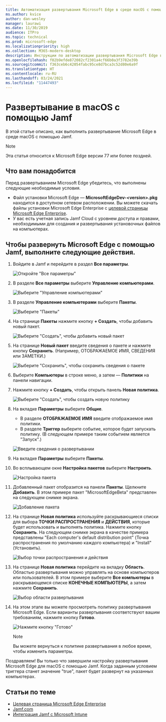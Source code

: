 ```yaml
---
title: Автоматизация развертывания Microsoft Edge в среде macOS с помощью Jamf
ms.author: kvice
author: dan-wesley
manager: laurawi
ms.date: 11/30/2019
audience: ITPro
ms.topic: technical
ms.prod: microsoft-edge
ms.localizationpriority: high
ms.collection: M365-modern-desktop
description: Инструкции по автоматизации развертывания Microsoft Edge в среде macOS с помощью Jamf.
ms.openlocfilehash: f02b9efde872082cf2301a4cf66b0a3f3782e39b
ms.sourcegitcommit: f363ceb6c42054fabc95ce8d7bca3c52d80e6a9f
ms.translationtype: HT
ms.contentlocale: ru-RU
ms.lasthandoff: 03/24/2021
ms.locfileid: "11447493"
---
```

# <a name="deploy-to-macos-with-jamf"></a>Развертывание в macOS с помощью Jamf

В этой статье описано, как выполнить развертывание Microsoft Edge в среде macOS с помощью Jamf.

> [!NOTE]
> Эта статья относится к Microsoft Edge версии 77 или более поздней.

## <a name="prerequisites"></a>Что вам понадобится

Перед развертыванием Microsoft Edge убедитесь, что выполнены следующие необходимые условия.

- Файл установки Microsoft Edge — **MicrosoftEdgeDev-\<version\>.pkg** находится в доступном сетевом расположении. Вы можете скачать файлы установки Microsoft Edge Enterprise с [целевой страницы Microsoft Edge Enterprise](https://aka.ms/EdgeEnterprise).
- У вас есть учетная запись Jamf Cloud с уровнем доступа и правами, необходимыми для создания и развертывания установочных файлов на компьютерах.

## <a name="to-deploy-microsoft-edge-using-jamf"></a>Чтобы развернуть Microsoft Edge с помощью Jamf, выполните следующие действия.

1. Войдите в Jamf и перейдите в раздел **Все параметры**.

    ![Откройте "Все параметры"](./media/mac-deploy/jamf-dash-main-open-settings.png)

2. В разделе **Все параметры** выберите **Управление компьютерами**.

    ![Выберите "Управление компьютерами"](./media/mac-deploy/jamf-all-settings-computer-mgmt.png)

3. В разделе **Управление компьютерами** выберите **Пакеты**.

    ![Выберите "Пакеты"](./media/mac-deploy/jamf-all-settings-computer-mgmt-pkgs.png)

4. На странице **Пакеты** нажмите кнопку **+ Создать**, чтобы добавить новый пакет.

    ![Выберите "Создать", чтобы добавить новый пакет](./media/mac-deploy/jamf-all-settings-computer-mgmt-new-pkg.png)

5. На странице **Новый пакет** введите сведения о пакете и нажмите кнопку **Сохранить**. (Например, ОТОБРАЖАЕМОЕ ИМЯ, СВЕДЕНИЯ или ЗАМЕТКИ.)

    ![Выберите "Сохранить", чтобы сохранить сведения о пакете](./media/mac-deploy/jamf-all-settings-computer-mgmt-save-pkg-info.png)

6. Выберите **Компьютеры** в строке меню, а затем — **Политики** на панели навигации.

7. Нажмите кнопку **+ Создать**, чтобы открыть панель **Новая политика**.

    ![Выберите "Создать", чтобы создать новую политику](./media/mac-deploy/jamf-all-settings-computer-new-policy.png)

8. На вкладке **Параметры** выберите **Общие**.

    - В разделе **ОТОБРАЖАЕМОЕ ИМЯ** введите отображаемое имя политики.
    - В разделе **Триггер** выберите событие, которое будет запускать политику. (В следующем примере таким событием является "Запуск".)

    ![Введите сведения о развертывании](./media/mac-deploy/jamf-all-settings-computer-cfg-policy.png)

9. На вкладке **Параметры** выберите **Пакеты**.

10. Во всплывающем окне **Настройка пакетов** выберите **Настроить**.

    ![Настройка пакета](./media/mac-deploy/jamf-all-settings-computer-policy-pkg-configure.png)

11. Добавленный пакет отобразится на панели **Пакеты**. Щелкните **Добавить**. В этом примере пакет "MicrosoftEdgeBeta" представлен на следующем снимке экрана.

    ![Добавление пакета](./media/mac-deploy/jamf-all-settings-computer-policy-pkg-add-beta.png)

12. На странице **Новая политика** используйте раскрывающиеся списки для выбора **ТОЧКИ РАСПРОСТРАНЕНИЯ** и **ДЕЙСТВИЯ**, которые будет использовать и выполнять политика. Нажмите кнопку **Сохранить**. На следующем снимке экрана в качестве примера представлены "Each computer's default distribution point" (Точка распространения по умолчанию каждого компьютера) и "Install" (Установить).

    ![Выбор точки распространения и действия](./media/mac-deploy/jamf-all-settings-computer-mgmt-pkg-cfg-distro.png)

13. На странице **Новая политика** перейдите на вкладку **Область**. Областью развертывания можно управлять на основе компьютеров или пользователей. В этом примере выберите **Все компьютеры** в раскрывающемся списке **КОНЕЧНЫЕ КОМПЬЮТЕРЫ**, а затем нажмите **Сохранить**.

    ![Выбор области развертывания](./media/mac-deploy/jamf-all-settings-computer-mgmt-add-target.png)

14. На этом этапе вы можете просмотреть политику развертывания Microsoft Edge. Если варианты развертывания соответствуют вашим требованиям, нажмите кнопку **Готово**.

    ![Нажмите кнопку "Готово"](./media/mac-deploy/jamf-all-settings-computer-mgmt-finish-add-deployment.png)

    > [!NOTE]
    > Вы можете вернуться к политике развертывания в любое время, чтобы изменить параметры.

Поздравляем! Вы только что завершили настройку развертывания Microsoft Edge для macOS с помощью Jamf. Когда заданным условием триггера станет значение "true", пакет будет развернут на указанных компьютерах.

## <a name="see-also"></a>Статьи по теме

- [Целевая страница Microsoft Edge Enterprise](https://aka.ms/EdgeEnterprise)
- [Jamf.com](https://www.jamf.com/)
- [Интеграция Jamf с Microsoft Intune](/intune/conditional-access-integrate-jamf)